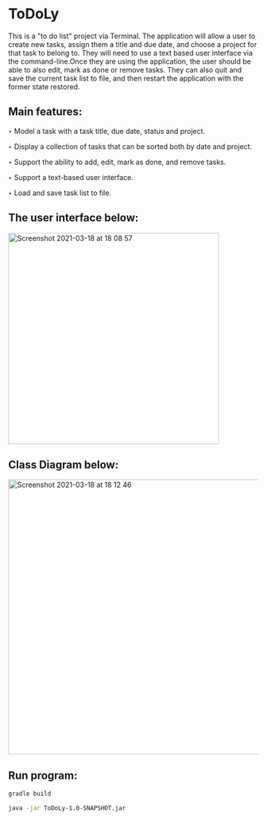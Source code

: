 
# ToDoLy

This is a "to do list" project via Terminal. The application will allow a user to create
new tasks, assign them a title and due date, and choose a project for that task to belong
to. They will need to use a text based user interface via the command-line.Once they are using the application,
the user should be able to also edit, mark as done or remove tasks. They can also quit
and save the current task list to file, and then restart the application with the former
state restored. 

## Main features:
‣ Model a task with a task title, due date, status and project.

‣ Display a collection of tasks that can be sorted both by date and project.

‣ Support the ability to add, edit, mark as done, and remove tasks.

‣ Support a text-based user interface.

‣ Load and save task list to file.

## The user interface below:

<img width="424" alt="Screenshot 2021-03-18 at 18 08 57" src="https://user-images.githubusercontent.com/78846716/111668424-06392b00-8816-11eb-8ea0-d6dedf8bdcc4.png">


## Class Diagram below:

<img width="552" alt="Screenshot 2021-03-18 at 18 12 46" src="https://user-images.githubusercontent.com/78846716/111669028-abec9a00-8816-11eb-8efb-cf2312ebd1fd.png">

## Run program:

```bash
gradle build
```

```bash
java -jar ToDoLy-1.0-SNAPSHOT.jar
```
